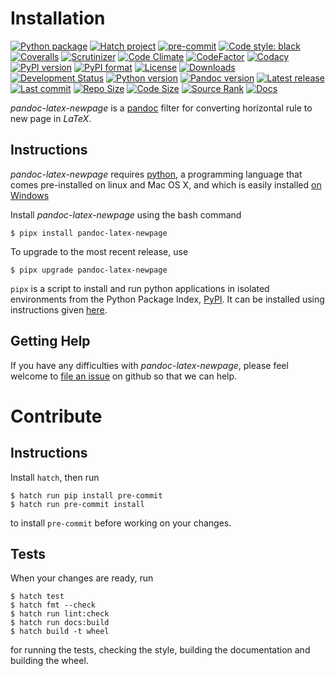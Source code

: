 Installation
============

[![Python package](https://github.com/chdemko/pandoc-latex-newpage/workflows/Python%20package/badge.svg?branch=develop)](https://github.com/chdemko/pandoc-latex-newpage/actions/workflows/python-package.yml)
[![Hatch project](https://img.shields.io/badge/%F0%9F%A5%9A-Hatch-4051b5.svg)](https://github.com/pypa/hatch)
[![pre-commit](https://img.shields.io/badge/pre--commit-enabled-brightgreen?logo=pre-commit)](https://github.com/pre-commit/pre-commit)
[![Code style: black](https://img.shields.io/badge/code%20style-black-000000.svg)](https://pypi.org/project/black/)
[![Coveralls](https://img.shields.io/coveralls/github/chdemko/pandoc-latex-newpage/develop.svg?logo=Codecov&logoColor=white)](https://coveralls.io/github/chdemko/pandoc-latex-newpage?branch=develop)
[![Scrutinizer](https://img.shields.io/scrutinizer/g/chdemko/pandoc-latex-newpage.svg?logo=scrutinizer)](https://scrutinizer-ci.com/g/chdemko/pandoc-latex-newpage/)
[![Code Climate](https://codeclimate.com/github/chdemko/pandoc-latex-newpage/badges/gpa.svg)](https://codeclimate.com/github/chdemko/pandoc-latex-newpage/)
[![CodeFactor](https://img.shields.io/codefactor/grade/github/chdemko/pandoc-latex-newpage/develop.svg?logo=codefactor)](https://www.codefactor.io/repository/github/chdemko/pandoc-latex-newpage)
[![Codacy](https://img.shields.io/codacy/grade/c831c2050ef64ed590bf0b37d204cd96.svg?logo=codacy)](https://app.codacy.com/gh/chdemko/pandoc-latex-newpage/dashboard)
[![PyPI version](https://img.shields.io/pypi/v/pandoc-latex-newpage.svg?logo=pypi&logoColor=white)](https://pypi.org/project/pandoc-latex-newpage/)
[![PyPI format](https://img.shields.io/pypi/format/pandoc-latex-newpage.svg?logo=pypi&logoColor=white)](https://pypi.org/project/pandoc-latex-newpage/)
[![License](https://img.shields.io/pypi/l/pandoc-latex-newpage.svg?logo=pypi&logoColor=white)](https://raw.githubusercontent.com/chdemko/pandoc-latex-newpage/develop/LICENSE)
[![Downloads](https://img.shields.io/pypi/dm/pandoc-latex-newpage?logo=pypi&logoColor=white)](https://pepy.tech/project/pandoc-latex-newpage)
[![Development Status](https://img.shields.io/pypi/status/pandoc-latex-newpage.svg?logo=pypi&logoColor=white)](https://pypi.org/project/pandoc-latex-newpage/)
[![Python version](https://img.shields.io/pypi/pyversions/pandoc-latex-newpage.svg?logo=Python&logoColor=white)](https://pypi.org/project/pandoc-latex-newpage/)
[![Pandoc version](https://img.shields.io/badge/pandoc-2.11%20|%202.12%20|%202.13%20|%202.14%20|%202.15%20|%202.16%20|%202.17%20|%202.18%20|%202.19%20|%203.0%20|%203.1%20|%203.2%20|%203.3%20|%203.4%20|%203.5-blue.svg?logo=markdown)](https://pandoc.org/)
[![Latest release](https://img.shields.io/github/release-date/chdemko/pandoc-latex-newpage.svg?logo=github)](https://github.com/chdemko/pandoc-latex-newpage/releases)
[![Last commit](https://img.shields.io/github/last-commit/chdemko/pandoc-latex-newpage/develop?logo=github)](https://github.com/chdemko/pandoc-latex-newpage/commit/develop/)
[![Repo Size](https://img.shields.io/github/repo-size/chdemko/pandoc-latex-newpage.svg?logo=github)](http://pandoc-latex-newpage.readthedocs.io/en/latest/)
[![Code Size](https://img.shields.io/github/languages/code-size/chdemko/pandoc-latex-newpage.svg?logo=github)](http://pandoc-latex-newpage.readthedocs.io/en/latest/)
[![Source Rank](https://img.shields.io/librariesio/sourcerank/pypi/pandoc-latex-newpage.svg?logo=libraries.io&logoColor=white)](https://libraries.io/pypi/pandoc-latex-newpage)
[![Docs](https://img.shields.io/readthedocs/pandoc-latex-newpage.svg?logo=read-the-docs&logoColor=white)](https://pandoc-latex-newpage.readthedocs.io)

*pandoc-latex-newpage* is a [pandoc] filter for converting horizontal
rule to new page in *LaTeX*.

[pandoc]: http://pandoc.org/

Instructions
------------

*pandoc-latex-newpage* requires [python], a programming language that comes
pre-installed on linux and Mac OS X, and which is easily installed
[on Windows]

Install *pandoc-latex-newpage* using the bash command

~~~shell-session
$ pipx install pandoc-latex-newpage
~~~

To upgrade to the most recent release, use

~~~shell-session
$ pipx upgrade pandoc-latex-newpage
~~~

`pipx` is a script to install and run python applications in isolated
environments from the Python Package Index, [PyPI]. It can be installed
using instructions given [here](https://pipx.pypa.io/stable/).

[python]: https://www.python.org
[on Windows]: https://www.python.org/downloads/windows
[PyPI]: https://pypi.org


Getting Help
------------

If you have any difficulties with *pandoc-latex-newpage*, please feel
welcome to [file an issue] on github so that we can help.

[file an issue]: https://github.com/chdemko/pandoc-latex-newpage/issues

Contribute
==========

Instructions
------------

Install `hatch`, then run

~~~shell-session
$ hatch run pip install pre-commit
$ hatch run pre-commit install
~~~

to install `pre-commit` before working on your changes.

Tests
-----

When your changes are ready, run

~~~shell-session
$ hatch test
$ hatch fmt --check
$ hatch run lint:check
$ hatch run docs:build
$ hatch build -t wheel
~~~

for running the tests, checking the style, building the documentation
and building the wheel.

